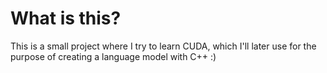 # What is this?

This is a small project where I try to learn CUDA, which I'll later use for the purpose of creating a language model with C++ \:)
